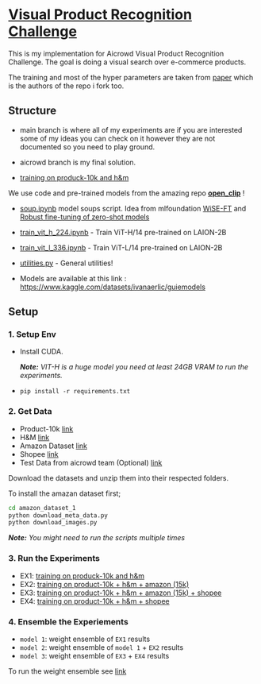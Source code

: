 # [Visual Product Recognition Challenge](https://www.aicrowd.com/challenges/visual-product-recognition-challenge-2023)

This is my implementation for Aicrowd Visual Product Recognition Challenge. The goal is doing a visual search over e-commerce products.

The training and most of the hyper parameters are taken from [paper](https://arxiv.org/abs/2210.11141) which is the authors of the repo i fork too.

## Structure

- main branch is where all of my experiments are if you are interested some of my ideas you can check on it however they are not documented so you need to play ground.

- aicrowd branch is my final solution.

- [training on produck-10k and h&m](aicrowd-products-10k-h%26m-clip-training-v2-vit-h.ipynb)

We use code and pre-trained models from the amazing repo **[open_clip](https://github.com/mlfoundations/open_clip)** !

- [soup.ipynb](/soup.ipynb) model soups script. Idea from mlfoundation [WiSE-FT](https://github.com/mlfoundations/wise-ft) and [Robust fine-tuning of zero-shot models](https://arxiv.org/abs/2109.01903)

- [train_vit_h_224.ipynb](train_vit_h_224.ipynb) - Train ViT-H/14 pre-trained on LAION-2B

- [train_vit_l_336.ipynb](train_vit_l_336.ipynb) - Train ViT-L/14 pre-trained on LAION-2B

- [utilities.py](utilities.py) - General utilities!

- Models are available at this link : https://www.kaggle.com/datasets/ivanaerlic/guiemodels

## Setup

### 1. Setup Env

* Install CUDA. 
    
    ***Note:** VIT-H is a huge model you need at least 24GB VRAM to run the experiments.*
* `pip install -r requirements.txt`

### 2. Get Data

* Product-10k [link](https://products-10k.github.io/)
* H&M [link](https://www.kaggle.com/competitions/h-and-m-personalized-fashion-recommendations/data)
* Amazon Dataset [link](https://cseweb.ucsd.edu/~jmcauley/datasets/amazon_v2/)
* Shopee [link](https://www.kaggle.com/competitions/shopee-product-matching/data)
* Test Data from aicrowd team (Optional) [link](https://www.aicrowd.com/challenges/visual-product-recognition-challenge-2023/dataset_files)

Download the datasets and unzip them into their respected folders. 

To install the amazan dataset first;
```bash
cd amazon_dataset_1
python download_meta_data.py
python download_images.py
```
***Note:** You might need to run the scripts multiple times*

### 3. Run the Experiments

* EX1: [training on produck-10k and h&m](experiments/aicrowd-p10k-h&m-amazon-clip-training-v2.1-vit-h.ipynb)
* EX2: [training on product-10k + h&m + amazon (15k)](experiments/aicrowd-p10k-h&m-amazon-clip-training-v2.1-vit-h.ipynb)
* EX3: [training on product-10k + h&m + amazon (15k) + shopee](experiments/aicrowd-p10k-h&m-shopee-amazon-clip-training-v2.1-vit-h)
* EX4: [training on product-10k + h&m + shopee](experiments/aicrowd-p10k-h&m-shopee-clip-training-v2.1-vit-h)

### 4. Ensemble the Experiements

* `model 1`: weight ensemble of `EX1` results
* `model 2`: weight ensemble of `model 1` + `EX2` results
* `model 3`: weight ensemble of `EX3` + `EX4` results

To run the weight ensemble see [link](weight_ensembele.ipynb)





